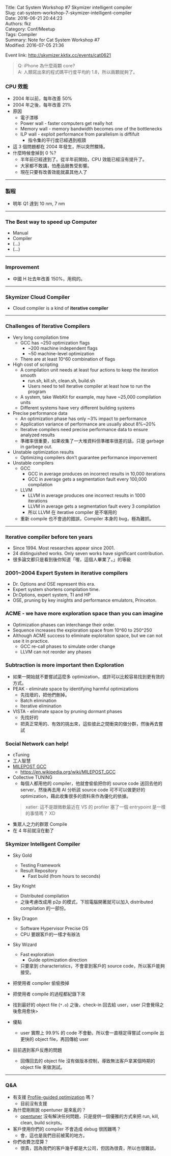 Title: Cat System Workshop #7 Skymizer intelligent compiler  
Slug: cat-system-workshop-7-skymizer-intelligent-compiler  
Date: 2016-06-21 20:44:23  
Authors: fkz  
Category: Conf/Meetup  
Tags: Compiler  
Summary: Note for Cat System Workshop #7  
Modified: 2016-07-05 21:36  
  
  
Event link: <http://skymizer.kktix.cc/events/cat0621>  
  
> Q: iPhone 為什麼兩顆 core?  
> A: 人類寫出來的程式碼平行度平均約 1.8，所以兩顆就夠了。  
  
  
### CPU 效能  
  
+ 2004 年以前，每年改善 50%  
+ 2004 年之後，每年改善 21%  
+ 原因  
    + 電子漂移  
    + Power wall - faster computers get really hot  
    + Memory wall - memory bandwidth becomes one of the bottlenecks  
    + ILP wall - exploit performance from parallelism is diffifult  
        + 指令集的平行度已經遇到瓶頸  
+ 這 3 個問題都在 2004 年發生，所以突然驟降。  
+ 什麼時候會掉到 0 %?  
    + 半年前已經達到了。從半年前開始，CPU 效能已經沒有提升了。  
    + 大家都不敢講，怕產品銷售受影響。  
    + 現在只要有改善效能就贏其他人了  
  
---  
  
### 製程  
+ 明年 Q1 達到 10 nm, 7 nm  
  
---  
  
### The Best way to speed up Computer  
  
+ Manual  
+ Compiler  
+ (...)  
+ (...)  
  
---  
  
### Improvement  
  
+ 中國 H 社去年改善 150%，用飛的。  
  
---  
  
### Skymizer Cloud Compiler  
  
+ Cloud compiler is a kind of **iterative compiler**  
  
---  
  
### Challenges of Iterative Compilers  
  
+ Very long compilation time  
    + GCC has ~250 optimization flags  
        + ~200 machine independent flags  
        + ~50 machine-level optimization  
    + There are at least 10^60 combination of flags  
+ High cost of scripting  
    + A compilation unit needs at least four actions to keep the iteration smooth  
        + run.sh, kill.sh, clean.sh, build.sh  
        + Users need to tell iterative compiler at least how to run the program  
    + A system, take WebKit for example, may have ~25,000 compilation units  
    + Different systems have very different building systems  
+ Precise performance data  
    + An optimization phase has only ~3% impact to performance  
    + Application variance of performance are usually about 8%~20%  
    + Iterative compilers need precise performance data to ensure analyzed results  
    + 準確率很重要，如果收集了一大堆資料但準確率很差的話，只是 garbage in garbege out.  
+ Unstable optimization results  
    + Optimizing compilers don't guarantee performance imporvement  
+ Unstable compilers  
    + GCC  
        + GCC in average produces on incorrect results in 10,000 iterations  
        + GCC in average gets a segmentation fault every 100,000 compilation  
    + LLVM  
        + LLVM in average produces one incorrect results in 1000 iterations  
        + LLVM in average gets a segmentation fault every 3 compilation  
        + 所以 LLVM 在 iterative compiler 是不堪用的  
    + 重新 compile 也不會過的錯誤，Compiler 本身的 bug，極為難抓。  
  
---  
  
### Iterative compiler before ten years  
  
+ Since 1994. Most researches appear since 2001.  
+ 24 distinguished works. Only seven works have significant contribution.  
+ 很多論文都只是看到後你知道「喔，這個人畢業了。」的等級  
  
### 2001~2004 Expert System in iterative compilers  
  
+ Dr. Options and OSE represent this era.  
+ Expert system shortens compilation time.  
+ Dr.Options, expert system, TI and HP  
+ OSE, pruning by key insights and performance emulators, Princeton.  
  
### ACME - we have more exploration space than you can imagine  
  
+ Optimization phases can interchange their order.  
+ Sequence increases the exploration space from 10^60 to 250^250  
+ Although ACME success to eliminate exploraiton space, but we can not use it in practice.  
    + GCC re-call phases to simulate order change  
    + LLVM can not reorder any phases  
  
### Subtraction is more important then Exploration  
  
+ 如果一開始就不要嘗試這麼多 optimization，或許可以比較容易找到更有效的方式。  
+ PEAK - eliminate space by identifying harmful optimizations  
    + 先找壞的，把他們刪掉。  
    + Batch elimination  
    + Iterative elimination  
+ VISTA - eliminate space by pruning dormant phases  
    + 先找好的  
    + 把真正常用的、有效的挑出來，這些彼此之間衝突的做分群，然後再去嘗試  
  
### Social Network can help!  
  
+ cTuning  
+ 工人智慧  
+ [MILEPOST GCC](http://ctuning.org/wiki/index.php/CTools:MilepostGCC)  
    + <https://en.wikipedia.org/wiki/MILEPOST_GCC>  
+ Collective TUNING  
    + 每個人都用他的 compiler，他就會偷偷把你的 source code 送回去他的 server，然後再去用 AI 分析該 source code 可不可以做更好的 optimization，藉此收集很多的資料來作為優化的依據。  
    > xatier: 這不是跟微軟最近在 VS 的 profiler 塞了一個 entrypoint 是一樣的事情嗎？ XD  
+ 集眾人之力的群眾 Compile  
+ 在 4 年前就沒在動了  
  
### Skymizer Intelligent Compiler  
  
+ Sky Gold  
    + Testing Framework  
    + Result Repository  
        + Fast build (from hours to seconds)  
+ Sky Knight  
    + Distributed compilation  
    + 之後考慮改成用 p2p 的模式，下班電腦開著就可以加入 distributed compilation 的一部份。  
+ Sky Dragon  
    + Software Hypervisor Precise OS  
    + CPU 要跟客戶的一樣才有辦法  
+ Sky Wizard  
    + Fast exploration  
        + Guide optimization direction  
    + 只要拿到 characteristics，不會拿到客戶的 source code，所以客戶能夠接受。  
  
+ 把使用者 compiler 偷偷換掉  
+ 把使用者 compile 的過程都紀錄下來  
+ 找到最好的 object file (`*.o`) 之後，check-in 回去給 user，user 只會覺得之後愈用愈快>  
+ 優點  
    + user 實際上 99.9% 的 code 不會動，所以會一直穩定得嘗試 compile 出更快的 object file，再回傳給 user  
+ 目前遇到客戶反應的問題  
    + 回傳回去的 object file 沒有做版本控制，導致無法客戶拿某個時期的 object file 來做測試。  
  
---  
  
### Q&A  
  
+ 有支援 [Profile-guided optimization](https://en.wikipedia.org/wiki/Profile-guided_optimization) 嗎？  
    + 目前沒有支援  
+ 為什麼剛剛說 opentuner 是來亂的？  
    + [opentuner](http://opentuner.org/) 沒有解決任何問題，只是提供一個優雅的方式來把 run, kill, clean, build scirpts。  
+ 客戶使用你們的 compiler 不會造成 debug 很困難嗎？  
    + 會，這也是我們目前被罵的地方。  
+ 你們收費怎麼算？  
    + 很貴，因為我們的客戶幾乎都是大公司，但因為很貴，所以也很難談。  
